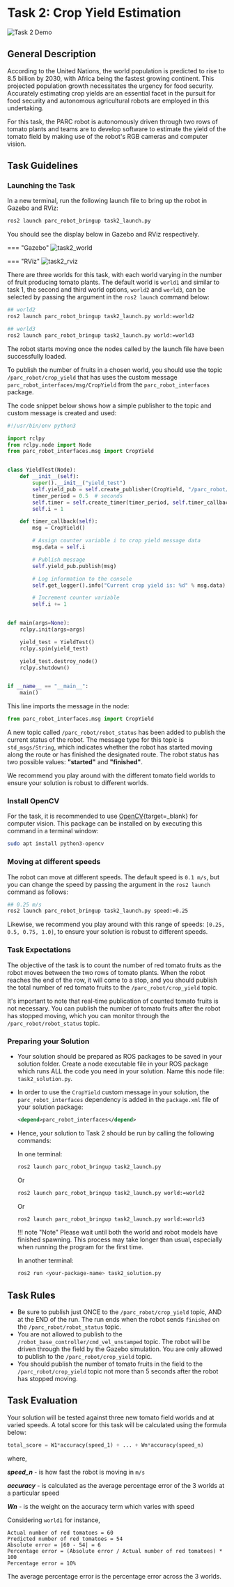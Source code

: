 # Task 2: Crop Yield Estimation

![Task 2 Demo](../assets/task2.gif)

## General Description

According to the United Nations, the world population is predicted to rise to 8.5 billion by 2030, with Africa being the fastest growing continent. This projected population growth necessitates the urgency for food security. Accurately estimating crop yields are an essential facet in the pursuit for food security
and autonomous agricultural robots are employed in this undertaking.

For this task, the PARC robot is autonomously driven through two rows of tomato plants and teams are to develop software to estimate the yield of the tomato field by making use of the robot's RGB cameras and computer vision.

## Task Guidelines

### Launching the Task

In a new terminal, run the following launch file to bring up the robot in Gazebo and RViz:

```bash
ros2 launch parc_robot_bringup task2_launch.py
```

You should see the display below in Gazebo and RViz respectively.

=== "Gazebo"
    ![task2_world](../assets/gazebo_on_start.png)

=== "RViz"
    ![task2_rviz](../assets/task2rviz.png)

There are three worlds for this task, with each world varying in the number of fruit producing tomato plants. The default world is `world1` and similar to task 1, the second and third world options, `world2` and `world3`, can be selected by passing the argument in the `ros2 launch` command below:

```bash
## world2
ros2 launch parc_robot_bringup task2_launch.py world:=world2

## world3
ros2 launch parc_robot_bringup task2_launch.py world:=world3
```

The robot starts moving once the nodes called by the launch file have been successfully loaded.

To publish the number of fruits in a chosen world, you should use the topic `/parc_robot/crop_yield` that has uses the custom message `parc_robot_interfaces/msg/CropYield` from the 
`parc_robot_interfaces` package. 

The code snippet below shows how a simple publisher to the topic and custom message is created and used: 

```python
#!/usr/bin/env python3

import rclpy
from rclpy.node import Node
from parc_robot_interfaces.msg import CropYield


class YieldTest(Node):
    def __init__(self):
        super().__init__("yield_test")
        self.yield_pub = self.create_publisher(CropYield, "/parc_robot/crop_yield", 1)
        timer_period = 0.5  # seconds
        self.timer = self.create_timer(timer_period, self.timer_callback)
        self.i = 1

    def timer_callback(self):
        msg = CropYield()

        # Assign counter variable i to crop yield message data
        msg.data = self.i

        # Publish message
        self.yield_pub.publish(msg)

        # Log information to the console
        self.get_logger().info("Current crop yield is: %d" % msg.data)

        # Increment counter variable
        self.i += 1


def main(args=None):
    rclpy.init(args=args)

    yield_test = YieldTest()
    rclpy.spin(yield_test)

    yield_test.destroy_node()
    rclpy.shutdown()


if __name__ == "__main__":
    main()
```

This line imports the message in the node:

```python
from parc_robot_interfaces.msg import CropYield
```

A new topic called `/parc_robot/robot_status` has been added to publish the current status of the robot. The message type for this topic is `std_msgs/String`, which indicates whether the robot has started moving along the route or has finished the designated route. The robot status has two possible values: **"started"** and **"finished"**.

We recommend you play around with the different tomato field worlds to ensure your solution is robust to different worlds.

### Install OpenCV

For the task, it is recommended to use [OpenCV](https://opencv.org/){target=_blank} for computer vision. This package can be installed on by executing this command in a terminal window:

```bash
sudo apt install python3-opencv
```

### Moving at different speeds

The robot can move at different speeds. The default speed is `0.1 m/s`, but you can change the speed by passing the argument in the `ros2 launch` command as follows:

```bash
## 0.25 m/s
ros2 launch parc_robot_bringup task2_launch.py speed:=0.25
```

Likewise, we recommend you play around with this range of speeds: `[0.25, 0.5, 0.75, 1.0]`, to ensure your solution is robust to different speeds.

### Task Expectations

The objective of the task is to count the number of red tomato fruits as the robot moves between the two rows of tomato plants. When the robot reaches the end of the row, it will come to a stop, and you should publish the total number of red tomato fruits to the `/parc_robot/crop_yield` topic.

It's important to note that real-time publication of counted tomato fruits is not necessary. You can publish the number of tomato fruits after the robot has stopped moving, which you can monitor through the `/parc_robot/robot_status` topic.

### Preparing your Solution

* Your solution should be prepared as ROS packages to be saved in your solution folder. Create a node executable file in your ROS package which runs ALL the code you need in your solution. Name this node file: `task2_solution.py`.

* In order to use the `CropYield` custom message in your solution, the `parc_robot_interfaces` dependency is added in the `package.xml` file of your solution package:

    ```xml
    <depend>parc_robot_interfaces</depend>
    ``` 

* Hence, your solution to Task 2 should be run by calling the following commands:

    In one terminal:

    ```sh
    ros2 launch parc_robot_bringup task2_launch.py
    ```

    Or 

    ```sh
    ros2 launch parc_robot_bringup task2_launch.py world:=world2
    ```

    Or

    ```sh
    ros2 launch parc_robot_bringup task2_launch.py world:=world3
    ```

    !!! note "Note"
        Please wait until both the world and robot models have finished spawning. This process may take longer than usual, especially when running the program for the first time.

    In another terminal:

    ```sh
    ros2 run <your-package-name> task2_solution.py 
    ```

## Task Rules

* Be sure to publish just ONCE to the `/parc_robot/crop_yield` topic, AND at the END of the run. The run ends when the robot sends `finished` on the `/parc_robot/robot_status` topic.
* You are not allowed to publish to the `/robot_base_controller/cmd_vel_unstamped` topic. The robot will be driven through the field by the Gazebo simulation. You are only allowed to publish to the `/parc_robot/crop_yield` topic.
* You should publish the number of tomato fruits in the field to the `/parc_robot/crop_yield` topic not more than 5 seconds after the robot has stopped moving.

## Task Evaluation

Your solution will be tested against three new tomato field worlds and at varied speeds. A total score for this task will be calculated using the formula below:


```python
total_score = W1*accuracy(speed_1) + ... + Wn*accuracy(speed_n)

```
where, 

***speed_n*** - is how fast the robot is moving in `m/s`

***accuracy*** - is calculated as the average percentage error of the 3 worlds at a particular speed
     
***Wn*** - is the weight on the accuracy term which varies with speed

Considering `world1` for instance,

```
Actual number of red tomatoes = 60
Predicted number of red tomatoes = 54
Absolute error = |60 - 54| = 6
Percentage error = (Absolute error / Actual number of red tomatoes) * 100
Percentage error = 10%
```

The average percentage error is the percentage error across the 3 worlds.
